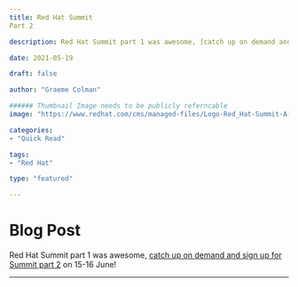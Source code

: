 ```yaml
---
title: Red Hat Summit 
Part 2

description: Red Hat Summit part 1 was awesome, [catch up on demand and sign up for Summit part 2](https://www.redhat.com/en/summit) on 15-16 June!

date: 2021-05-19

draft: false

author: "Graeme Colman"

###### Thumbnail Image needs to be publicly referncable
image: "https://www.redhat.com/cms/managed-files/Logo-Red_Hat-Summit-A-Standard-RGB-02.svg"

categories:
- "Quick Read"

tags:
- "Red Hat"

type: "featured"

---
```


# Blog Post

Red Hat Summit part 1 was awesome, [catch up on demand and sign up for Summit part 2](https://www.redhat.com/en/summit) on 15-16 June! 
        
        
--- 


